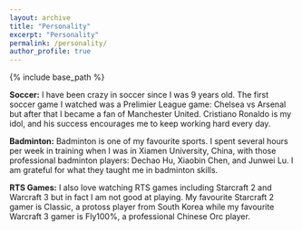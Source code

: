 ```yaml
---
layout: archive
title: "Personality"
excerpt: "Personality"
permalink: /personality/
author_profile: true
---
```


{% include base_path %}

<b>Soccer:</b>
I have been crazy in soccer since I was 9 years old. The first soccer game I watched was a Prelimier League game: Chelsea vs Arsenal but after that I became a fan of Manchester United. Cristiano Ronaldo is my idol, and his success encourages me to keep working hard every day.

<b>Badminton:</b>
Badminton is one of my favourite sports. I spent several hours per week in training when I was in Xiamen University, China, with those professional badminton players: Dechao Hu, Xiaobin Chen, and Junwei Lu. I am grateful for what they taught me in badminton skills.

<b>RTS Games:</b>
I also love watching RTS games including Starcraft 2 and Warcraft 3 but in fact I am not good at playing. My favourite Starcraft 2 gamer is Classic, a protoss player from South Korea while my favourite Warcraft 3 gamer is Fly100%, a professional Chinese Orc player.
